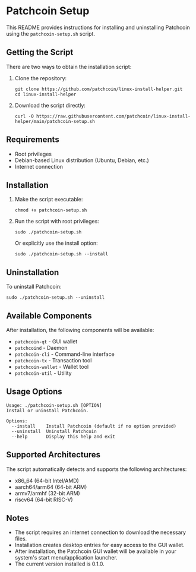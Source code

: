 # Patchcoin Setup

This README provides instructions for installing and uninstalling Patchcoin using the `patchcoin-setup.sh` script.

## Getting the Script

There are two ways to obtain the installation script:

1. Clone the repository:
   ```
   git clone https://github.com/patchcoin/linux-install-helper.git
   cd linux-install-helper
   ```

2. Download the script directly:
   ```
   curl -O https://raw.githubusercontent.com/patchcoin/linux-install-helper/main/patchcoin-setup.sh
   ```

## Requirements

- Root privileges
- Debian-based Linux distribution (Ubuntu, Debian, etc.)
- Internet connection

## Installation

1. Make the script executable:
   ```
   chmod +x patchcoin-setup.sh
   ```

2. Run the script with root privileges:
   ```
   sudo ./patchcoin-setup.sh
   ```

   Or explicitly use the install option:
   ```
   sudo ./patchcoin-setup.sh --install
   ```

## Uninstallation

To uninstall Patchcoin:
```
sudo ./patchcoin-setup.sh --uninstall
```

## Available Components

After installation, the following components will be available:

- `patchcoin-qt` - GUI wallet
- `patchcoind` - Daemon
- `patchcoin-cli` - Command-line interface
- `patchcoin-tx` - Transaction tool
- `patchcoin-wallet` - Wallet tool
- `patchcoin-util` - Utility

## Usage Options

```
Usage: ./patchcoin-setup.sh [OPTION]
Install or uninstall Patchcoin.

Options:
  --install    Install Patchcoin (default if no option provided)
  --uninstall  Uninstall Patchcoin
  --help       Display this help and exit
```

## Supported Architectures

The script automatically detects and supports the following architectures:
- x86_64 (64-bit Intel/AMD)
- aarch64/arm64 (64-bit ARM)
- armv7/armhf (32-bit ARM)
- riscv64 (64-bit RISC-V)

## Notes

- The script requires an internet connection to download the necessary files.
- Installation creates desktop entries for easy access to the GUI wallet.
- After installation, the Patchcoin GUI wallet will be available in your system's start menu/application launcher.
- The current version installed is 0.1.0.

